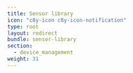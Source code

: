 ```yaml
---
title: Sensor library
icon: "c8y-icon c8y-icon-notification"
type: root
layout: redirect
bundle: sensor-library
section: 
  - device_management
weight: 31
---
```

